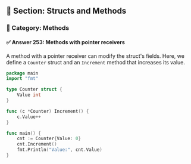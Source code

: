 ## 📘 Section: Structs and Methods  
### 🔹 Category: Methods  
#### ✅ Answer 253: Methods with pointer receivers

A method with a pointer receiver can modify the struct's fields. Here, we define a `Counter` struct and an `Increment` method that increases its value.

```go
package main
import "fmt"

type Counter struct {
    Value int
}

func (c *Counter) Increment() {
    c.Value++
}

func main() {
    cnt := Counter{Value: 0}
    cnt.Increment()
    fmt.Println("Value:", cnt.Value)
}
```
